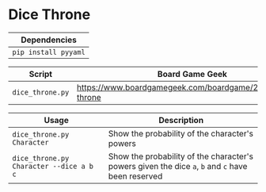 # Dice Throne

| Dependencies         |
| ---                  |
| `pip install pyyaml` |

| Script           | Board Game Geek                                            |
| ---              | ---                                                        |
| `dice_throne.py` | https://www.boardgamegeek.com/boardgame/268201/dice-throne |


| Usage                                   | Description                                                                                       |
| ---                                     | ---                                                                                               |
| `dice_throne.py Character`              | Show the probability of the character's powers                                                    |
| `dice_throne.py Character --dice a b c` | Show the probability of the character's powers given the dice `a`, `b` and `c` have been reserved |
